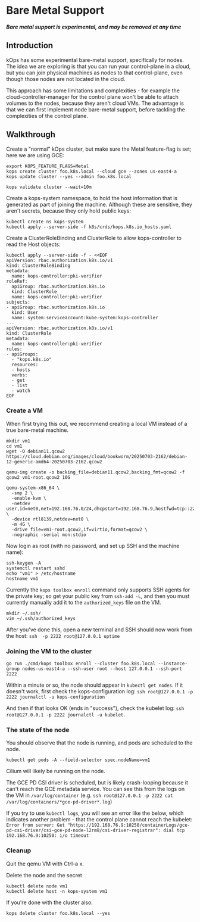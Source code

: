 # Bare Metal Support

***Bare metal support is experimental, and may be removed at any time***

## Introduction

kOps has some experimental bare-metal support, specifically for nodes.  The idea
we are exploring is that you can run your control-plane in a cloud, but you can
join physical machines as nodes to that control-plane, even though those nodes
are not located in the cloud.

This approach has some limitations and complexities - for example the
cloud-controller-manager for the control plane won't be able to attach volumes
to the nodes, because they aren't cloud VMs.  The advantage is that we can first
implement node bare-metal support, before tackling the complexities of the
control plane. 

## Walkthrough

Create a "normal" kOps cluster, but make sure the Metal feature-flag is set;
here we are using GCE:

```
export KOPS_FEATURE_FLAGS=Metal
kops create cluster foo.k8s.local --cloud gce --zones us-east4-a
kops update cluster --yes --admin foo.k8s.local

kops validate cluster --wait=10m
```

Create a kops-system namespace, to hold the host information that is generated
as part of joining the machine.  Although these are sensitive, they aren't
secrets, because they only hold public keys:

```
kubectl create ns kops-system
kubectl apply --server-side -f k8s/crds/kops.k8s.io_hosts.yaml
```

Create a ClusterRoleBinding and ClusterRole to allow kops-controller
to read the Host objects:

```
kubectl apply --server-side -f - <<EOF
apiVersion: rbac.authorization.k8s.io/v1
kind: ClusterRoleBinding
metadata:
  name: kops-controller:pki-verifier
roleRef:
  apiGroup: rbac.authorization.k8s.io
  kind: ClusterRole
  name: kops-controller:pki-verifier
subjects:
- apiGroup: rbac.authorization.k8s.io
  kind: User
  name: system:serviceaccount:kube-system:kops-controller
---
apiVersion: rbac.authorization.k8s.io/v1
kind: ClusterRole
metadata:
  name: kops-controller:pki-verifier
rules:
- apiGroups:
  - "kops.k8s.io"
  resources:
  - hosts
  verbs:
  - get
  - list
  - watch
EOF
```


### Create a VM

When first trying this out, we recommend creating a local VM instead of a true
bare-metal machine.

```
mkdir vm1
cd vm1
wget -O debian11.qcow2 https://cloud.debian.org/images/cloud/bookworm/20250703-2162/debian-12-generic-amd64-20250703-2162.qcow2

qemu-img create -o backing_file=debian11.qcow2,backing_fmt=qcow2 -f qcow2 vm1-root.qcow2 10G

qemu-system-x86_64 \
  -smp 2 \
  -enable-kvm \
  -netdev user,id=net0,net=192.168.76.0/24,dhcpstart=192.168.76.9,hostfwd=tcp::2222-:22 \
  -device rtl8139,netdev=net0 \
  -m 4G \
  -drive file=vm1-root.qcow2,if=virtio,format=qcow2 \
  -nographic -serial mon:stdio
```

Now login as root (with no password, and set up SSH and the machine name):

```
ssh-keygen -A
systemctl restart sshd
echo "vm1" > /etc/hostname
hostname vm1
```

Currently the `kops toolbox enroll` command only supports SSH agents for
the private key; so get your public key from `ssh-add -L`, and then you must
currently manually add it to the `authorized_keys` file on the VM.

```
mkdir ~/.ssh/
vim ~/.ssh/authorized_keys
```

After you've done this, open a new terminal and SSH should now work
from the host: `ssh  -p 2222 root@127.0.0.1 uptime`


### Joining the VM to the cluster

```
go run ./cmd/kops toolbox enroll --cluster foo.k8s.local --instance-group nodes-us-east4-a --ssh-user root --host 127.0.0.1 --ssh-port 2222
```

Within a minute or so, the node should appear in `kubectl get nodes`. 
If it doesn't work, first check the kops-configuration log:
`ssh root@127.0.0.1 -p 2222 journalctl -u kops-configuration`

And then if that looks OK (ends in "success"), check the kubelet log:
`ssh root@127.0.0.1 -p 2222 journalctl -u kubelet`.

### The state of the node

You should observe that the node is running, and pods are scheduled to the node.

```
kubectl get pods -A --field-selector spec.nodeName=vm1
```

Cilium will likely be running on the node.

The GCE PD CSI driver is scheduled, but is likely crash-looping
because it can't reach the GCE metadata service.  You can see this from the
logs on the VM in `/var/log/container`
(e.g. `ssh root@127.0.0.1 -p 2222 cat /var/log/containers/*gce-pd-driver*.log`)

If you try to use `kubectl logs`, you will see an error like the below, which
indicates another problem - that the control plane cannot reach the kubelet:
`Error from server: Get "https://192.168.76.9:10250/containerLogs/gce-pd-csi-driver/csi-gce-pd-node-l2rm8/csi-driver-registrar": dial tcp 192.168.76.9:10250: i/o timeout`

### Cleanup

Quit the qemu VM with Ctrl-a x.

Delete the node and the secret
```
kubectl delete node vm1
kubectl delete host -n kops-system vm1
```

If you're done with the cluster also:
```
kops delete cluster foo.k8s.local --yes
```
